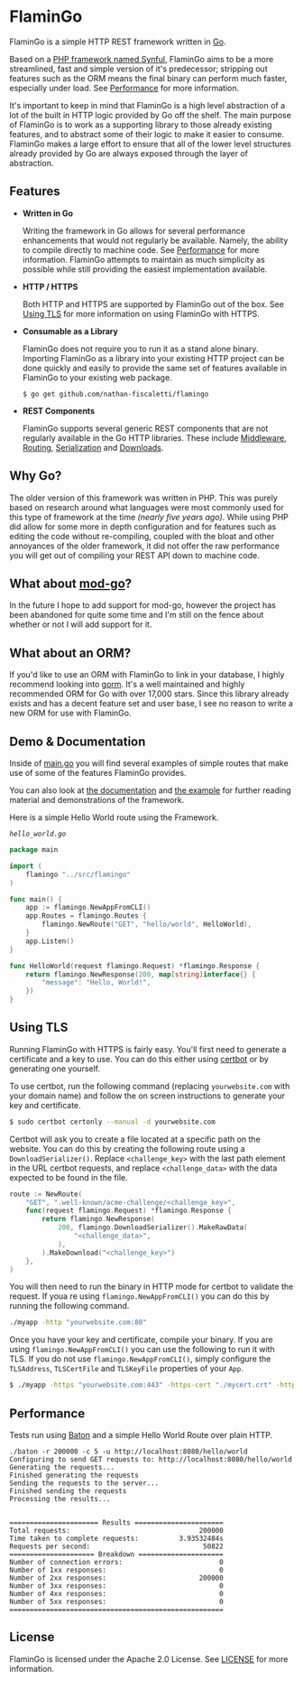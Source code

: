 # FlaminGo

FlaminGo is a simple HTTP REST framework written in [Go](https://golang.org).

Based on a [PHP framework named Synful](https://github.com/nathan-fiscaletti/synful), FlaminGo aims to be a more streamlined, fast and simple version of it's predecessor; stripping out features such as the ORM means the final binary can perform much faster, especially under load. See [Performance](#performance) for more information.

It's important to keep in mind that FlaminGo is a high level abstraction of a lot of the built in HTTP logic provided by Go off the shelf. The main purpose of FlaminGo is to work as a supporting library to those already existing features, and to abstract some of their logic to make it easier to consume. FlaminGo makes a large effort to ensure that all of the lower level structures already provided by Go are always exposed through the layer of abstraction.

## Features

- **Written in Go**

  Writing the framework in Go allows for several performance enhancements that would not regularly be available. Namely, the ability to compile directly to machine code. See [Performance](#performance) for more information. FlaminGo attempts to maintain as much simplicity as possible while still providing the easiest implementation available.

- **HTTP / HTTPS**

   Both HTTP and HTTPS are supported by FlaminGo out of the box. See [Using TLS](#using-tls) for more information on using FlaminGo with HTTPS.

- **Consumable as a Library**

   FlaminGo does not require you to run it as a stand alone binary. Importing FlaminGo as a library into your existing HTTP project can be done quickly and easily to provide the same set of features available in FlaminGo to your existing web package.

   ```
   $ go get github.com/nathan-fiscaletti/flamingo
   ```

- **REST Components**

   FlaminGo supports several generic REST components that are not regularly available in the Go HTTP libraries. These include [Middleware](./examples/middleware.md), [Routing](./examples/routes.md), [Serialization](./examples/serialization.md) and [Downloads](./examples/downloads.md).

## Why Go?

The older version of this framework was written in PHP. This was purely based on research around what languages were most commonly used for this type of framework at the time _(nearly five years ago)_. While using PHP did allow for some more in depth configuration and for features such as editing the code without re-compiling, coupled with the bloat and other annoyances of the older framework, it did not offer the raw performance you will get out of compiling your REST API down to machine code.

## What about [mod-go](https://github.com/idaunis/mod_go)?

In the future I hope to add support for mod-go, however the project has been abandoned for quite some time and I'm still on the fence about whether or not I will add support for it.

## What about an ORM?

If you'd like to use an ORM with FlaminGo to link in your database, I highly recommend looking into [gorm](https://github.com/jinzhu/gorm). It's a well maintained and highly recommended ORM for Go with over 17,000 stars. Since this library already exists and has a decent feature set and user base, I see no reason to write a new ORM for use with FlaminGo.

## Demo & Documentation

Inside of [main.go](./app/main.go) you will find several examples of simple routes that make use of some of the features FlaminGo provides.

You can also look at [the documentation](https://godoc.org/github.com/nathan-fiscaletti/flamingo/) and [the example](./example) for further reading material and demonstrations of the framework.

Here is a simple Hello World route using the Framework.

_`hello_world.go`_
```go
package main

import (
    flamingo "../src/flamingo"
)

func main() {
    app := flamingo.NewAppFromCLI()
    app.Routes = flamingo.Routes {
        flamingo.NewRoute("GET", "hello/world", HelloWorld),
    }
    app.Listen()
}

func HelloWorld(request flamingo.Request) *flamingo.Response {
    return flamingo.NewResponse(200, map[string]interface{} {
        "message": "Hello, World!",
    })
}
```

## Using TLS

Running FlaminGo with HTTPS is fairly easy. You'll first need to generate a certificate and a key to use. You can do this either using [certbot](https://certbot.eff.org/) or by generating one yourself.

To use certbot, run the following command (replacing `yourwebsite.com` with your domain name) and follow the on screen instructions to generate your key and certificate.

```sh
$ sudo certbot certonly --manual -d yourwebsite.com
```

Certbot will ask you to create a file located at a specific path on the website. You can do this by creating the following route using a `DownloadSerializer()`. Replace `<challenge_key>` with the last path element in the URL certbot requests, and replace `<challenge_data>` with the data expected to be found in the file.

```go
route := NewRoute(
    "GET", ".well-known/acme-challenge/<challenge_key>",
    func(request flamingo.Request) *flamingo.Response {
        return flamingo.NewResponse(
            200, flamingo.DownloadSerializer().MakeRawData(
                "<challenge_data>",
            ),
        ).MakeDownload("<challenge_key>")
    },
)
```

You will then need to run the binary in HTTP mode for certbot to validate the request. If youa re using `flamingo.NewAppFromCLI()` you can do this by running the following command.

```sh
./myapp -http "yourwebsite.com:80"
```

Once you have your key and certificate, compile your binary. If you are using `flamingo.NewAppFromCLI()` you can use the following to run it with TLS. If you do not use `flamingo.NewAppFromCLI()`, simply configure the `TLSAddress`, `TLSCertFile` and `TLSKeyFile` properties of your `App`.

```sh
$ ./myapp -https "yourwebsite.com:443" -https-cert "./mycert.crt" -https-key "./mykey.key"
```

## Performance

Tests run using [Baton](https://github.com/americanexpress/baton) and a simple Hello World Route over plain HTTP.

```
./baton -r 200000 -c 5 -u http://localhost:8080/hello/world
Configuring to send GET requests to: http://localhost:8080/hello/world
Generating the requests...
Finished generating the requests
Sending the requests to the server...
Finished sending the requests
Processing the results...


====================== Results ======================
Total requests:                                200000
Time taken to complete requests:          3.93532484s
Requests per second:                            50822
===================== Breakdown =====================
Number of connection errors:                        0
Number of 1xx responses:                            0
Number of 2xx responses:                       200000
Number of 3xx responses:                            0
Number of 4xx responses:                            0
Number of 5xx responses:                            0
=====================================================
```

## License

FlaminGo is licensed under the Apache 2.0 License. See [LICENSE](./LICENSE) for more information.